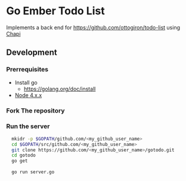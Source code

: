 # Go Ember Todo List
Implements a back end for https://github.com/ottogiron/todo-list using  <a href="https://github.com/ottogiron/chapi">Chapi</a>


## Development

### Prerrequisites
* Install go
  * https://golang.org/doc/install
* <a href="https://nodejs.org/en/">Node 4.x.x</a>


### Fork The repository

### Run the server

```bash
  mkidr -p $GOPATH/github.com/<my_github_user_name>
  cd $GOPATH/src/github.com/<my_github_user_name>
  git clone https://github.com/<my_github_user_name>/gotodo.git
  cd gotodo
  go get
 
  go run server.go
```

